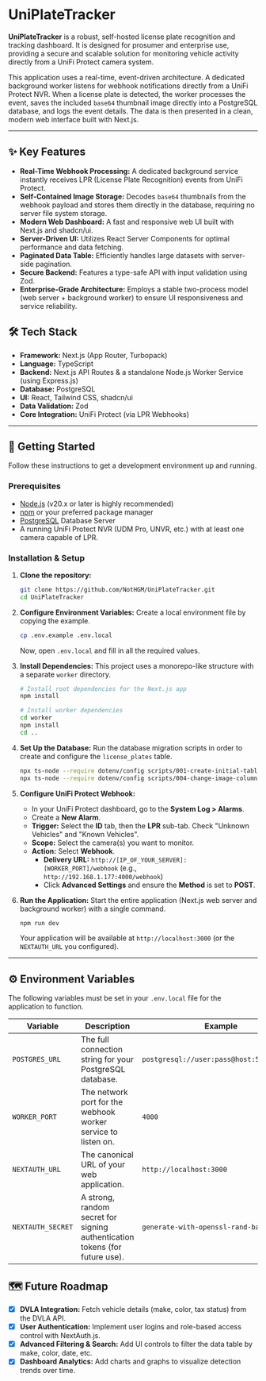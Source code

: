 # UniPlateTracker

**UniPlateTracker** is a robust, self-hosted license plate recognition and tracking dashboard. It is designed for prosumer and enterprise use, providing a secure and scalable solution for monitoring vehicle activity directly from a UniFi Protect camera system.

This application uses a real-time, event-driven architecture. A dedicated background worker listens for webhook notifications directly from a UniFi Protect NVR. When a license plate is detected, the worker processes the event, saves the included `base64` thumbnail image directly into a PostgreSQL database, and logs the event details. The data is then presented in a clean, modern web interface built with Next.js.

---

## ✨ Key Features

- **Real-Time Webhook Processing:** A dedicated background service instantly receives LPR (License Plate Recognition) events from UniFi Protect.
- **Self-Contained Image Storage:** Decodes `base64` thumbnails from the webhook payload and stores them directly in the database, requiring no server file system storage.
- **Modern Web Dashboard:** A fast and responsive web UI built with Next.js and shadcn/ui.
- **Server-Driven UI:** Utilizes React Server Components for optimal performance and data fetching.
- **Paginated Data Table:** Efficiently handles large datasets with server-side pagination.
- **Secure Backend:** Features a type-safe API with input validation using Zod.
- **Enterprise-Grade Architecture:** Employs a stable two-process model (web server + background worker) to ensure UI responsiveness and service reliability.

## 🛠️ Tech Stack

- **Framework:** Next.js (App Router, Turbopack)
- **Language:** TypeScript
- **Backend:** Next.js API Routes & a standalone Node.js Worker Service (using Express.js)
- **Database:** PostgreSQL
- **UI:** React, Tailwind CSS, shadcn/ui
- **Data Validation:** Zod
- **Core Integration:** UniFi Protect (via LPR Webhooks)

---

## 🚀 Getting Started

Follow these instructions to get a development environment up and running.

### Prerequisites

- [Node.js](https://nodejs.org/) (v20.x or later is highly recommended)
- [npm](https://www.npmjs.com/) or your preferred package manager
- [PostgreSQL](https://www.postgresql.org/) Database Server
- A running UniFi Protect NVR (UDM Pro, UNVR, etc.) with at least one camera capable of LPR.

### Installation & Setup

1.  **Clone the repository:**
    ```bash
    git clone https://github.com/NotHGM/UniPlateTracker.git
    cd UniPlateTracker
    ```

2.  **Configure Environment Variables:**
    Create a local environment file by copying the example.
    ```bash
    cp .env.example .env.local
    ```
    Now, open `.env.local` and fill in all the required values.

3.  **Install Dependencies:**
    This project uses a monorepo-like structure with a separate `worker` directory.
    ```bash
    # Install root dependencies for the Next.js app
    npm install

    # Install worker dependencies
    cd worker
    npm install
    cd ..
    ```

4.  **Set Up the Database:**
    Run the database migration scripts in order to create and configure the `license_plates` table.
    ```bash
    npx ts-node --require dotenv/config scripts/001-create-initial-tables.ts
    npx ts-node --require dotenv/config scripts/004-change-image-column-to-text.ts
    ```

5.  **Configure UniFi Protect Webhook:**
    - In your UniFi Protect dashboard, go to the **System Log > Alarms**.
    - Create a **New Alarm**.
    - **Trigger:** Select the **ID** tab, then the **LPR** sub-tab. Check "Unknown Vehicles" and "Known Vehicles".
    - **Scope:** Select the camera(s) you want to monitor.
    - **Action:** Select **Webhook**.
        - **Delivery URL:** `http://[IP_OF_YOUR_SERVER]:[WORKER_PORT]/webhook` (e.g., `http://192.168.1.177:4000/webhook`)
        - Click **Advanced Settings** and ensure the **Method** is set to **POST**.

6.  **Run the Application:**
    Start the entire application (Next.js web server and background worker) with a single command.
    ```bash
    npm run dev
    ```
    Your application will be available at `http://localhost:3000` (or the `NEXTAUTH_URL` you configured).

---

## ⚙️ Environment Variables

The following variables must be set in your `.env.local` file for the application to function.

| Variable          | Description                                                               | Example                                     |
| ----------------- | ------------------------------------------------------------------------- | ------------------------------------------- |
| `POSTGRES_URL`    | The full connection string for your PostgreSQL database.                  | `postgresql://user:pass@host:5432/dbname`   |
| `WORKER_PORT`     | The network port for the webhook worker service to listen on.             | `4000`                                      |
| `NEXTAUTH_URL`    | The canonical URL of your web application.                                | `http://localhost:3000`                     |
| `NEXTAUTH_SECRET` | A strong, random secret for signing authentication tokens (for future use). | `generate-with-openssl-rand-base64-32`      |


## 🗺️ Future Roadmap

- [X] **DVLA Integration:** Fetch vehicle details (make, color, tax status) from the DVLA API.
- [X] **User Authentication:** Implement user logins and role-based access control with NextAuth.js.
- [X] **Advanced Filtering & Search:** Add UI controls to filter the data table by make, color, date, etc.
- [X] **Dashboard Analytics:** Add charts and graphs to visualize detection trends over time.